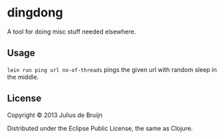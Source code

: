 # dingdong

A tool for doing misc stuff needed elsewhere.

## Usage

`lein run ping url no-of-threads` pings the given url with random sleep in the
middle.

## License

Copyright © 2013 Julius de Bruijn

Distributed under the Eclipse Public License, the same as Clojure.
